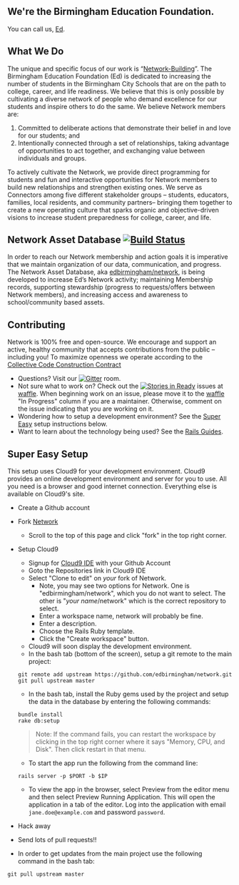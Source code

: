 ## We're the Birmingham Education Foundation.
You can call us, [Ed](http://edbirmingham.org).

## What We Do
The unique and specific focus of our work is “[Network-Building](https://www.youtube.com/watch?v=OI0qip6XlZc)”. The Birmingham Education Foundation (Ed) is dedicated to increasing the number of students in the Birmingham City Schools that are on the path to college, career, and life readiness. We believe that this is only possible by cultivating a diverse network of people who demand excellence for our students and inspire others to do the same. We believe Network members are:

1. Committed to deliberate actions that demonstrate their belief in and love for our students; and
2. Intentionally connected through a set of relationships, taking advantage of opportunities to act together, 
and exchanging value between individuals and groups. 

To actively cultivate the Network, we provide direct programming for students and fun and interactive opportunities for Network members to build new relationships and strengthen existing ones. We serve as Connectors among five different stakeholder groups – students, educators, families, local residents, and community partners– bringing them together to create a new operating culture that sparks organic and objective-driven visions to increase student preparedness for college, career, and life.

## Network Asset Database [![Build Status](https://travis-ci.org/edbirmingham/network.svg)](https://travis-ci.org/edbirmingham/network)
In order to reach our Network membership and action goals it is imperative that we maintain organization of our data, communication, and progress. The Network Asset Database, aka [edbirmingham/network](https://github.com/edbirmingham/network), is being developed to increase Ed’s Network activity; maintaining Membership records, supporting stewardship (progress to requests/offers between Network members), and increasing access and awareness to school/community based assets.

## Contributing
Network is 100% free and open-source. We encourage and support an active, healthy community that accepts contributions from the public – including you!  To maximize openness we operate according to the [Collective Code Construction Contract](c4.md)
* Questions? Visit our [![Gitter](https://badges.gitter.im/Join%20Chat.svg)](https://gitter.im/edbirmingham/network?utm_source=badge&utm_medium=badge&utm_campaign=pr-badge) room.
* Not sure what to work on?  Check out the [![Stories in Ready](https://badge.waffle.io/edbirmingham/network.svg?label=ready&title=Ready)](http://waffle.io/edbirmingham/network) issues at [waffle](https://waffle.io/edbirmingham/network).  When beginning work on an issue, please move it to the [waffle](https://waffle.io/edbirmingham/network) "In Progress" column if you are a maintainer.  Otherwise, comment on the issue indicating that you are working on it.
* Wondering how to setup a development environment?  See the [Super Easy](#super-easy-setup) setup instructions below.
* Want to learn about the technology being used?  See the [Rails Guides](http://guides.rubyonrails.org/).

## Super Easy Setup
This setup uses Cloud9 for your development environment.  Cloud9 provides an online development environment and server for you to use.  All you need is a browser and good internet connection.  Everything else is available on Cloud9's site.
* Create a Github account
* Fork [Network](https://github.com/edbirmingham/network)
  * Scroll to the top of this page and click "fork" in the top right corner. 
* Setup Cloud9
  * Signup for [Cloud9 IDE](http://c9.io) with your Github Account
  * Goto the Repositories link in Cloud9 IDE
  * Select "Clone to edit" on *your* fork of Network.
    * Note, you may see two options for Network.  One is "edbirmingham/network", which you do not want to select.  The other is "*your name*/network" which is the correct repository to select.
    * Enter a workspace name, network will probably be fine.
    * Enter a description.
    * Choose the Rails Ruby template.
    * Click the "Create workspace" button.
  * Cloud9 will soon display the development environment.
  * In the bash tab (bottom of the screen), setup a git remote to the main project:
  ```
  git remote add upstream https://github.com/edbirmingham/network.git
  git pull upstream master
  ```
  * In the bash tab, install the Ruby gems used by the project and setup the data in the database by entering the following commands:
  ```
  bundle install
  rake db:setup
  ```
  > Note: If the command fails, you can restart the workspace by clicking in the top right corner where it says "Memory, CPU, and Disk". Then click restart in that menu. 

  * To start the app run the following from the command line:
  ```
  rails server -p $PORT -b $IP
  ```
  * To view the app in the browser, select Preview from the editor menu and then select Preview Running Application.  This will open the application in a tab of the editor.  Log into the application with email `jane.doe@example.com` and password `password`.
* Hack away
* Send lots of pull requests!!
* In order to get updates from the main project use the following command in the bash tab:
```
git pull upstream master
```
